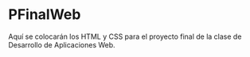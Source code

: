 # PFinalWeb
Aquí se colocarán los HTML y CSS para el proyecto final de la clase de Desarrollo de Aplicaciones Web.

